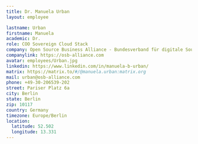 ```yaml
---
title: Dr. Manuela Urban
layout: employee

lastname: Urban
firstname: Manuela
academic: Dr.
role: COO Sovereign Cloud Stack
company: Open Source Business Alliance - Bundesverband für digitale Souveränität e.V.
companylink: https://osb-alliance.com
avatar: employees/Urban.jpg
linkedin: https://www.linkedin.com/in/manuela-b-urban/
matrix: https://matrix.to/#/@manuela.urban:matrix.org
mail: urban@osb-alliance.com
phone: +49-30-206539-202
street: Pariser Platz 6a
city: Berlin
state: Berlin
zip: 10117
country: Germany
timezone: Europe/Berlin
location:
  latitude: 52.502
  longitude: 13.331
---
```

